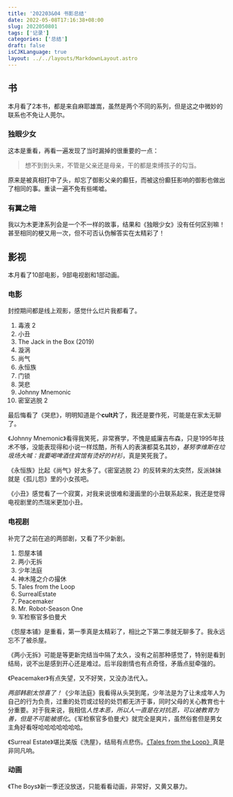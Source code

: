 ```yaml
---
title: '202203&04 书影总结'
date: 2022-05-08T17:16:38+08:00
slug: 2022050801
tags: ['记录']
categories: ['总结']
draft: false
isCJKLanguage: true
layout: ../../layouts/MarkdownLayout.astro
---
```

## 书

本月看了2本书，都是来自麻耶雄嵩，虽然是两个不同的系列，但是这之中微妙的联系也不免让人莞尔。

### 独眼少女

这本是重看，再看一遍发现了当时漏掉的很重要的一点：
> 想不到到头来，不管是父亲还是母亲，干的都是束缚孩子的勾当。

原来是被真相打中了头，却忘了御影父亲的癫狂，而被这份癫狂影响的御影也做出了相同的事。重读一遍不免有些唏嘘。

### 有翼之暗

我以为木更津系列会是一个不一样的故事，结果和《独眼少女》没有任何区别嘛！甚至相同的梗又用一次，但不可否认伪解答实在太精彩了！

## 影视

本月看了10部电影，9部电视剧和1部动画。

### 电影

封控期间都是线上观影，感觉什么烂片我都看了。

1. 毒液 2
2. 小丑
3. The Jack in the Box (2019)
4. 漩涡
5. 尚气
6. 永恒族
7. 门锁
8. 哭悲
9. Johnny Mnemonic
10. 密室逃脱 2

最后悔看了《哭悲》，明明知道是个**cult片**了，我还是要作死，可能是在家太无聊了。

《Johnny Mnemonic》看得我笑死，非常赛学，不愧是威廉吉布森，只是1995年技术不够，没能表现得和小说一样炫酷，所有人的表演都莫名其妙，*基努李维斯在垃圾场大喊：我要喝啤酒住宾馆有烫好的衬衫*，真是笑死我了。

《永恒族》比起《尚气》好太多了。《密室逃脱 2》的反转来的太突然，反派妹妹就是《孤儿怨》里的小女孩吧。

《小丑》感觉看了一个寂寞，对我来说很难和漫画里的小丑联系起来，我还是觉得电视剧里的杰瑞米更加小丑。

### 电视剧

补完了之前在追的两部剧，又看了不少新剧。

1. 怨屋本铺
2. 两小无拆
3. 少年法庭
4. 神木隆之介の撮休
5. Tales from the Loop
6. SurrealEstate
7. Peacemaker
8. Mr. Robot-Season One
9. 军检察官多伯曼犬

《怨屋本铺》是重看，第一季真是太精彩了，相比之下第二季就无聊多了。我永远忘不了被杀屋。

《两小无拆》可能是等更新完结当中隔了太久，没有之前那种感觉了，特别是看到结局，说不出是感到开心还是难过。后半段剧情也有点奇怪，矛盾点挺牵强的。

《Peacemaker》有点失望，又不好笑，又没办法代入。

*两部韩剧太惊喜了！*《少年法庭》我看得从头哭到尾，少年法是为了让未成年人为自己的行为负责，过重的处罚或过轻的处罚都无济于事，同时父母的关心教育也十分重要。对于我来说，我相信*人性本恶，所以人一直是在对抗恶，可以被教育为善，但是不可能被感化*。《军检察官多伯曼犬》就完全是爽片，虽然俗套但是男女主角好看呀哈哈哈哈哈哈哈。

《Surreal Estate》堪比美版《洗屋》，结局有点悲伤。[《Tales from the Loop》](/posts/2022/04/2022040401)真是非同凡响。

### 动画

《The Boys》新一季还没放送，只能看看动画，非常好，又黄又暴力。
